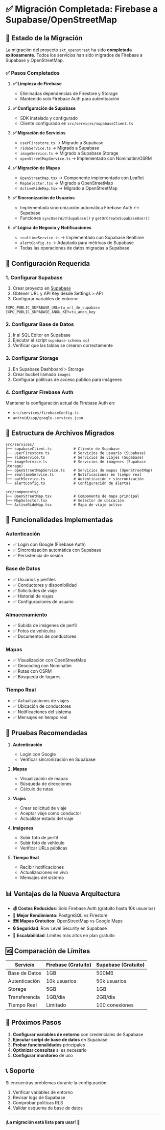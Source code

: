 # ✅ Migración Completada: Firebase a Supabase/OpenStreetMap

## 🎉 Estado de la Migración

La migración del proyecto `zkt_openstreet` ha sido **completada exitosamente**. Todos los servicios han sido migrados de Firebase a Supabase y OpenStreetMap.

### ✅ Pasos Completados

1. **✅ Limpieza de Firebase**
   - Eliminadas dependencias de Firestore y Storage
   - Mantenido solo Firebase Auth para autenticación

2. **✅ Configuración de Supabase**
   - SDK instalado y configurado
   - Cliente configurado en `src/services/supabaseClient.ts`

3. **✅ Migración de Servicios**
   - `userFirestore.ts` → Migrado a Supabase
   - `rideService.ts` → Migrado a Supabase
   - `imageService.ts` → Migrado a Supabase Storage
   - `openStreetMapService.ts` → Implementado con Nominatim/OSRM

4. **✅ Migración de Mapas**
   - `OpenStreetMap.tsx` → Componente implementado con Leaflet
   - `MapSelector.tsx` → Migrado a OpenStreetMap
   - `ActiveRideMap.tsx` → Migrado a OpenStreetMap

5. **✅ Sincronización de Usuarios**
   - Implementada sincronización automática Firebase Auth ↔ Supabase
   - Funciones `syncUserWithSupabase()` y `getOrCreateSupabaseUser()`

6. **✅ Lógica de Negocio y Notificaciones**
   - `realtimeService.ts` → Implementado con Supabase Realtime
   - `alertConfig.ts` → Adaptado para métricas de Supabase
   - Todas las operaciones de datos migradas a Supabase

## 🚀 Configuración Requerida

### 1. Configurar Supabase

1. Crear proyecto en [Supabase](https://supabase.com)
2. Obtener URL y API Key desde Settings > API
3. Configurar variables de entorno:

```env
EXPO_PUBLIC_SUPABASE_URL=tu_url_de_supabase
EXPO_PUBLIC_SUPABASE_ANON_KEY=tu_anon_key
```

### 2. Configurar Base de Datos

1. Ir al SQL Editor en Supabase
2. Ejecutar el script `supabase-schema.sql`
3. Verificar que las tablas se crearon correctamente

### 3. Configurar Storage

1. En Supabase Dashboard > Storage
2. Crear bucket llamado `images`
3. Configurar políticas de acceso público para imágenes

### 4. Configurar Firebase Auth

Mantener la configuración actual de Firebase Auth en:
- `src/services/firebaseConfig.ts`
- `android/app/google-services.json`

## 📁 Estructura de Archivos Migrados

```
src/services/
├── supabaseClient.ts          # Cliente de Supabase
├── userFirestore.ts           # Servicios de usuario (Supabase)
├── rideService.ts             # Servicios de viajes (Supabase)
├── imageService.ts            # Servicios de imágenes (Supabase Storage)
├── openStreetMapService.ts    # Servicios de mapas (OpenStreetMap)
├── realtimeService.ts         # Notificaciones en tiempo real
├── authService.ts             # Autenticación + sincronización
└── alertConfig.ts             # Configuración de alertas

src/components/
├── OpenStreetMap.tsx          # Componente de mapa principal
├── MapSelector.tsx            # Selector de ubicación
└── ActiveRideMap.tsx          # Mapa de viaje activo
```

## 🔧 Funcionalidades Implementadas

### Autenticación
- ✅ Login con Google (Firebase Auth)
- ✅ Sincronización automática con Supabase
- ✅ Persistencia de sesión

### Base de Datos
- ✅ Usuarios y perfiles
- ✅ Conductores y disponibilidad
- ✅ Solicitudes de viaje
- ✅ Historial de viajes
- ✅ Configuraciones de usuario

### Almacenamiento
- ✅ Subida de imágenes de perfil
- ✅ Fotos de vehículos
- ✅ Documentos de conductores

### Mapas
- ✅ Visualización con OpenStreetMap
- ✅ Geocoding con Nominatim
- ✅ Rutas con OSRM
- ✅ Búsqueda de lugares

### Tiempo Real
- ✅ Actualizaciones de viajes
- ✅ Ubicación de conductores
- ✅ Notificaciones del sistema
- ✅ Mensajes en tiempo real

## 🧪 Pruebas Recomendadas

1. **Autenticación**
   - Login con Google
   - Verificar sincronización en Supabase

2. **Mapas**
   - Visualización de mapas
   - Búsqueda de direcciones
   - Cálculo de rutas

3. **Viajes**
   - Crear solicitud de viaje
   - Aceptar viaje como conductor
   - Actualizar estado del viaje

4. **Imágenes**
   - Subir foto de perfil
   - Subir foto de vehículo
   - Verificar URLs públicas

5. **Tiempo Real**
   - Recibir notificaciones
   - Actualizaciones en vivo
   - Mensajes del sistema

## 📊 Ventajas de la Nueva Arquitectura

- **💰 Costos Reducidos**: Solo Firebase Auth (gratuito hasta 10k usuarios)
- **🚀 Mejor Rendimiento**: PostgreSQL vs Firestore
- **🗺️ Mapas Gratuitos**: OpenStreetMap vs Google Maps
- **🔒 Seguridad**: Row Level Security en Supabase
- **📱 Escalabilidad**: Límites más altos en plan gratuito

## 🆚 Comparación de Límites

| Servicio | Firebase (Gratuito) | Supabase (Gratuito) |
|----------|---------------------|---------------------|
| Base de Datos | 1GB | 500MB |
| Autenticación | 10k usuarios | 50k usuarios |
| Storage | 5GB | 1GB |
| Transferencia | 1GB/día | 2GB/día |
| Tiempo Real | Limitado | 100 conexiones |

## 🎯 Próximos Pasos

1. **Configurar variables de entorno** con credenciales de Supabase
2. **Ejecutar script de base de datos** en Supabase
3. **Probar funcionalidades** principales
4. **Optimizar consultas** si es necesario
5. **Configurar monitoreo** de uso

## 📞 Soporte

Si encuentras problemas durante la configuración:

1. Verificar variables de entorno
2. Revisar logs de Supabase
3. Comprobar políticas RLS
4. Validar esquema de base de datos

---

**¡La migración está lista para usar! 🎉** 